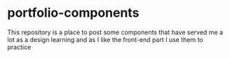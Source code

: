 # portfolio-components

This repository is a place to post some components that have served me a lot as a design learning and as I like the front-end part I use them to practice
